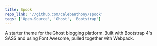 ```yaml
---
title: Spook
repo_link: '//github.com/calebanthony/spook'
tags: ['Open-Source', 'Ghost', 'Bootstrap']
---
```


A starter theme for the Ghost blogging platform. Built with Bootstrap 4's SASS and using Font Awesome, pulled together with Webpack.
